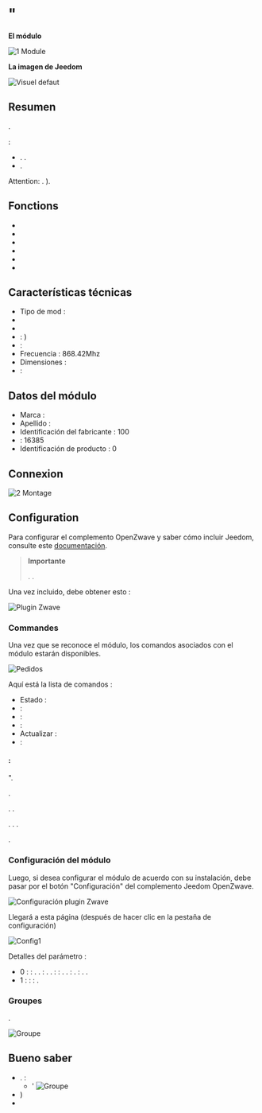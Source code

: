 # "

 **El módulo**

![1 Module](images/duwi.05436/1-Module.PNG)

**La imagen de Jeedom**

![Visuel defaut](images/duwi.05436/Visuel_defaut.PNG)

## Resumen 

.

 :

-   . .
-   .

Attention: . ).

## Fonctions

-   
-   
-   
-   
-   
-   

## Características técnicas

-   Tipo de mod : 
-   
-   
-    : )
-    : 
-   Frecuencia : 868.42Mhz
-   Dimensiones : 
-    : 

## Datos del módulo

-   Marca : 
-   Apellido : 
-   Identificación del fabricante : 100
-    : 16385
-   Identificación de producto : 0

## Connexion

![2 Montage](images/duwi.05436/2-Montage.PNG)

## Configuration

Para configurar el complemento OpenZwave y saber cómo incluir Jeedom, consulte este [documentación](https://doc.jeedom.com/es_ES/plugins/automation%20protocol/openzwave/).

> **Importante**
>
> . .

Una vez incluido, debe obtener esto :

![Plugin Zwave](images/duwi.05436/3-Inclusion.PNG)

### Commandes

Una vez que se reconoce el módulo, los comandos asociados con el módulo estarán disponibles.

![Pedidos](images/duwi.05436/4-Commandes.PNG)

Aquí está la lista de comandos :

-   Estado : 
-    : 
-    : 
-    : 
-   Actualizar : 
-    : 

####  :

".

.

. .

. . .

.

### Configuración del módulo

Luego, si desea configurar el módulo de acuerdo con su instalación, debe pasar por el botón "Configuración" del complemento Jeedom OpenZwave.

![Configuración plugin Zwave](images/plugin/bouton_configuration.jpg)

Llegará a esta página (después de hacer clic en la pestaña de configuración)

![Config1](images/duwi.05436/5-Paramètres.PNG)

Detalles del parámetro :

-   0 :  :
. .
 : .
.
 :  : . .  : .
 : . .
-   1 :  :  :
.

### Groupes

.

![Groupe](images/duwi.05436/6-Groupes.PNG)

## Bueno saber

-   .  :
    - '
![Groupe](images/duwi.05436/7-Poll.PNG)
  - )
-   
